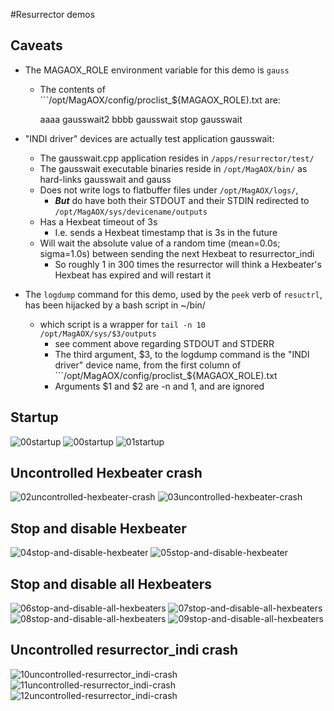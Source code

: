 #Resurrector demos

## Caveats

- The MAGAOX_ROLE environment variable for this demo is ```gauss```
  - The contents of  ```/opt/MagAOX/config/proclist_${MAGAOX_ROLE).txt are:

    aaaa gausswait2
    bbbb gausswait
    stop gausswait

- "INDI driver" devices are actually test application gausswait:
  - The gausswait.cpp application resides in ```/apps/resurrector/test/```
  - The gausswait executable binaries reside in ```/opt/MagAOX/bin/``` as hard-links gausswait and gauss
  - Does not write logs to flatbuffer files under ```/opt/MagAOX/logs/```,
    - **_But_** do have both their STDOUT and their STDIN redirected to ```/opt/MagAOX/sys/devicename/outputs```
  - Has a Hexbeat timeout of 3s
    - I.e. sends a Hexbeat timestamp that is 3s in the future
  - Will wait the absolute value of a random time (mean=0.0s; sigma=1.0s) between sending the next Hexbeat to resurrector_indi
    - So roughly 1 in 300 times the resurrector will think a Hexbeater's Hexbeat has expired and will restart it
- The ```logdump``` command for this demo, used by the ```peek``` verb of ```resuctrl```, has been hijacked by a bash script in ~/bin/
  - which script is a wrapper for ```tail -n 10 /opt/MagAOX/sys/$3/outputs```
    - see comment above regarding STDOUT and STDERR
    - The third argument, $3, to the logdump command is the "INDI driver" device name, from the first column of ```/opt/MagAOX/config/proclist_${MAGAOX_ROLE).txt
    - Arguments $1 and $2 are -n and 1, and are ignored

## Startup

![00startup](zzimages/00startup.png)
![00startup](zzimages/00startup.png)
![01startup](zzimages/01startup.png)

## Uncontrolled Hexbeater crash

![02uncontrolled-hexbeater-crash](zzimages/02uncontrolled-hexbeater-crash.png)
![03uncontrolled-hexbeater-crash](zzimages/03uncontrolled-hexbeater-crash.png)

## Stop and disable Hexbeater

![04stop-and-disable-hexbeater](zzimages/04stop-and-disable-hexbeater.png)
![05stop-and-disable-hexbeater](zzimages/05stop-and-disable-hexbeater.png)

## Stop and disable all Hexbeaters

![06stop-and-disable-all-hexbeaters](zzimages/06stop-and-disable-all-hexbeaters.png)
![07stop-and-disable-all-hexbeaters](zzimages/07stop-and-disable-all-hexbeaters.png)
![08stop-and-disable-all-hexbeaters](zzimages/08stop-and-disable-all-hexbeaters.png)
![09stop-and-disable-all-hexbeaters](zzimages/09stop-and-disable-all-hexbeaters.png)

## Uncontrolled resurrector_indi crash

![10uncontrolled-resurrector_indi-crash](zzimages/10uncontrolled-resurrector_indi-crash.png)
![11uncontrolled-resurrector_indi-crash](zzimages/11uncontrolled-resurrector_indi-crash.png)
![12uncontrolled-resurrector_indi-crash](zzimages/12uncontrolled-resurrector_indi-crash.png)
